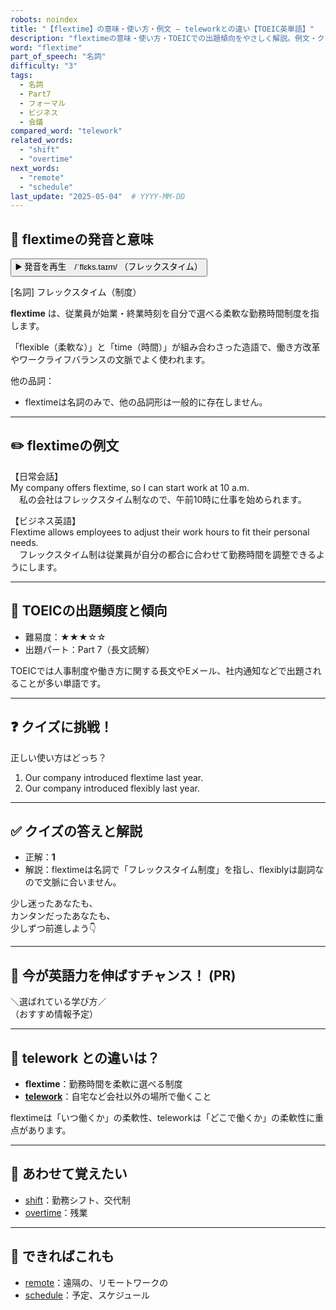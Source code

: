 ```yaml
---
robots: noindex
title: "【flextime】の意味・使い方・例文 ― teleworkとの違い【TOEIC英単語】"
description: "flextimeの意味・使い方・TOEICでの出題傾向をやさしく解説。例文・クイズ付きでteleworkとの違いもわかりやすく学べます。"
word: "flextime"
part_of_speech: "名詞"
difficulty: "3"
tags:
  - 名詞
  - Part7
  - フォーマル
  - ビジネス
  - 会議
compared_word: "telework"
related_words:
  - "shift"
  - "overtime"
next_words:
  - "remote"
  - "schedule"
last_update: "2025-05-04"  # YYYY-MM-DD
---
```


## 🔰 flextimeの発音と意味

<button class="play-audio" onclick="playTTS('flextime')">
  <span class="play-audio-main">
    ▶️ 発音を再生　/ˈflɛks.taɪm/
  </span>
  <span class="play-audio-sub">
    （フレックスタイム）
  </span>
</button>

[名詞] フレックスタイム（制度）

**flextime** は、従業員が始業・終業時刻を自分で選べる柔軟な勤務時間制度を指します。

「flexible（柔軟な）」と「time（時間）」が組み合わさった造語で、働き方改革やワークライフバランスの文脈でよく使われます。

他の品詞：  
- flextimeは名詞のみで、他の品詞形は一般的に存在しません。

---

## ✏️ flextimeの例文

【日常会話】  
My company offers flextime, so I can start work at 10 a.m.  
　私の会社はフレックスタイム制なので、午前10時に仕事を始められます。

【ビジネス英語】  
Flextime allows employees to adjust their work hours to fit their personal needs.  
　フレックスタイム制は従業員が自分の都合に合わせて勤務時間を調整できるようにします。

---

## 🎯 TOEICの出題頻度と傾向

- 難易度：★★★☆☆
- 出題パート：Part 7（長文読解）

TOEICでは人事制度や働き方に関する長文やEメール、社内通知などで出題されることが多い単語です。

---

## ❓ クイズに挑戦！

正しい使い方はどっち？

1. Our company introduced flextime last year.  
2. Our company introduced flexibly last year.

---

## ✅ クイズの答えと解説

- 正解：**1**
- 解説：flextimeは名詞で「フレックスタイム制度」を指し、flexiblyは副詞なので文脈に合いません。

少し迷ったあなたも、  
カンタンだったあなたも、  
少しずつ前進しよう👇️

---

## 🚀 今が英語力を伸ばすチャンス！ (PR)

<div class="info-center">
＼選ばれている学び方／<br>  
（おすすめ情報予定）
</div>

---

## 🤔  telework との違いは？

- **flextime**：勤務時間を柔軟に選べる制度
- **[telework](/word/telework)**：自宅など会社以外の場所で働くこと

flextimeは「いつ働くか」の柔軟性、teleworkは「どこで働くか」の柔軟性に重点があります。

---

## 🧩 あわせて覚えたい

- [shift](/word/shift)：勤務シフト、交代制
- [overtime](/word/overtime)：残業

---

## 📖 できればこれも

- [remote](/word/remote)：遠隔の、リモートワークの
- [schedule](/word/schedule)：予定、スケジュール

<!-- cvid: aid05_bid31 -->
